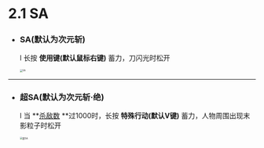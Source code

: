 # 2.1 SA

- ### SA(默认为次元斩)

  l 长按 **使用键(默认鼠标右键)** 蓄力，刀闪光时松开
  
  <img src="SA.assets/SA.gif" alt="SA" style="zoom:33%;" />

------

- ### 超SA(默认为次元斩·绝)

  l 当 **[杀敌数](../SLASHBLADE/杀敌数.md) **过1000时，长按 **特殊行动(默认V键)** 蓄力，人物周围出现末影粒子时松开
  
  <img src="SA.assets/超SA.gif" alt="超SA" style="zoom:33%;" />
